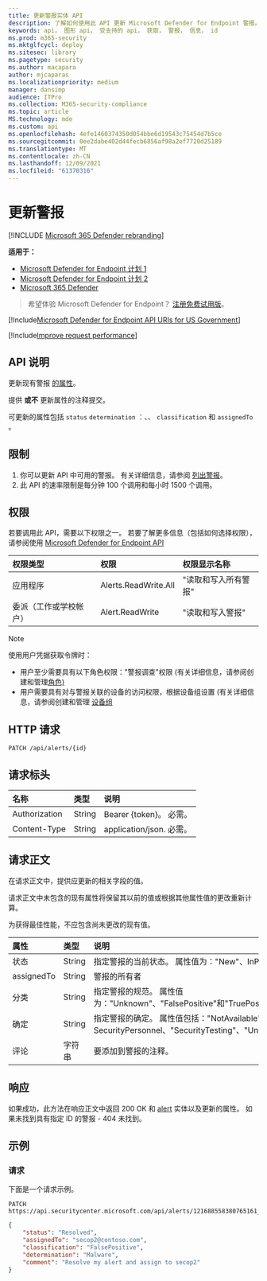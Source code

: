 ```yaml
---
title: 更新警报实体 API
description: 了解如何使用此 API 更新 Microsoft Defender for Endpoint 警报。 可以更新状态、确定、分类和 assignedTo 属性。
keywords: api， 图形 api， 受支持的 api， 获取， 警报， 信息， id
ms.prod: m365-security
ms.mktglfcycl: deploy
ms.sitesec: library
ms.pagetype: security
ms.author: macapara
author: mjcaparas
ms.localizationpriority: medium
manager: dansimp
audience: ITPro
ms.collection: M365-security-compliance
ms.topic: article
MS.technology: mde
ms.custom: api
ms.openlocfilehash: 4efe1460374350d054bbe6d19543c75454d7b5ce
ms.sourcegitcommit: 0ee2dabe402d44fecb6856af98a2ef7720d25189
ms.translationtype: MT
ms.contentlocale: zh-CN
ms.lasthandoff: 12/09/2021
ms.locfileid: "61370316"
---
```

# <a name="update-alert"></a>更新警报

[!INCLUDE [Microsoft 365 Defender rebranding](../../includes/microsoft-defender.md)]

**适用于：**
- [Microsoft Defender for Endpoint 计划 1](https://go.microsoft.com/fwlink/?linkid=2154037)
- [Microsoft Defender for Endpoint 计划 2](https://go.microsoft.com/fwlink/?linkid=2154037)
- [Microsoft 365 Defender](https://go.microsoft.com/fwlink/?linkid=2118804)

> 希望体验 Microsoft Defender for Endpoint？ [注册免费试用版](https://signup.microsoft.com/create-account/signup?products=7f379fee-c4f9-4278-b0a1-e4c8c2fcdf7e&ru=https://aka.ms/MDEp2OpenTrial?ocid=docs-wdatp-exposedapis-abovefoldlink)。

[!Include[Microsoft Defender for Endpoint API URIs for US Government](../../includes/microsoft-defender-api-usgov.md)]

[!Include[Improve request performance](../../includes/improve-request-performance.md)]

## <a name="api-description"></a>API 说明
更新现有警报 [的属性](alerts.md)。

提供 **或不** 更新属性的注释提交。

可更新的属性包括 `status` `determination` ：、、 `classification` 和 `assignedTo` 。

## <a name="limitations"></a>限制

1. 你可以更新 API 中可用的警报。 有关详细信息，请参阅 [列出警报](get-alerts.md)。
2. 此 API 的速率限制是每分钟 100 个调用和每小时 1500 个调用。

## <a name="permissions"></a>权限

若要调用此 API，需要以下权限之一。 若要了解更多信息（包括如何选择权限），请参阅使用 [Microsoft Defender for Endpoint API](apis-intro.md)

权限类型|权限|权限显示名称
:---|:---|:---
应用程序|Alerts.ReadWrite.All|"读取和写入所有警报"
委派（工作或学校帐户）|Alert.ReadWrite|"读取和写入警报"

> [!NOTE]
> 使用用户凭据获取令牌时：
>
> - 用户至少需要具有以下角色权限："警报调查"权限 (有关详细信息，请参阅创建和管理[角色) ](user-roles.md)
> - 用户需要具有对与警报关联的设备的访问权限，根据设备组设置 (有关详细信息，请参阅创建和管理 [设备组](machine-groups.md)

## <a name="http-request"></a>HTTP 请求

```http
PATCH /api/alerts/{id}
```

## <a name="request-headers"></a>请求标头

名称|类型|说明
:---|:---|:---
Authorization|String|Bearer {token}。 必需。
Content-Type|String|application/json. 必需。

## <a name="request-body"></a>请求正文

在请求正文中，提供应更新的相关字段的值。

请求正文中未包含的现有属性将保留其以前的值或根据其他属性值的更改重新计算。

为获得最佳性能，不应包含尚未更改的现有值。

属性|类型|说明
:---|:---|:---
状态|String|指定警报的当前状态。 属性值为："New"、InProgress 和"Resolved"。
assignedTo|String|警报的所有者
分类|String|指定警报的规范。 属性值为："Unknown"、"FalsePositive"和"TruePositive"。
确定|String|指定警报的确定。 属性值包括："NotAvailable"、"Apt"、"Malware"、SecurityPersonnel、"SecurityTesting"、"UnwantedSoftware"和"Other"
评论|字符串|要添加到警报的注释。

## <a name="response"></a>响应

如果成功，此方法在响应正文中返回 200 OK 和 [alert](alerts.md) 实体以及更新的属性。 如果未找到具有指定 ID 的警报 - 404 未找到。

## <a name="example"></a>示例

### <a name="request"></a>请求

下面是一个请求示例。

```http
PATCH https://api.securitycenter.microsoft.com/api/alerts/121688558380765161_2136280442
```

```json
{
    "status": "Resolved",
    "assignedTo": "secop2@contoso.com",
    "classification": "FalsePositive",
    "determination": "Malware",
    "comment": "Resolve my alert and assign to secop2"
}
```

